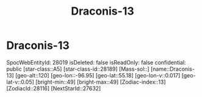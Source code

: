 ﻿---
title: "Draconis-13"
location: [55.18,-96.95,120]
type: Station
tags:
- astro/Star

---

# Draconis-13

SpocWebEntityId: 28019
isDeleted: false
isReadOnly: false
confidential: public
[star-class::A5]
[star-class-id::28189]
[Mass-sol::]
[name::Draconis-13]
[geo-alt::120]
[geo-lon::-96.95]
[geo-lat::55.18]
[geo-lon-v::0.017]
[geo-lat-v::0.05]
[bright-min::49]
[bright-max::49]
[Zodiac-index::13]
[ZodiacId::28116]
[NextStarId::27632]

